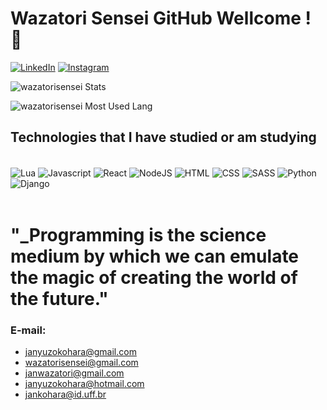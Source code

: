 # Wazatori Sensei GitHub Wellcome ! 👺

[![LinkedIn](https://img.shields.io/badge/LinkedIn-0077B5?style=for-the-badge&logo=linkedin&logoColor=white)](https://www.linkedin.com/in/jan-yuzo-kohara-b93b711a4/)
[![Instagram](https://img.shields.io/badge/Instagram-E4405F?style=for-the-badge&logo=instagram&logoColor=white)](https://www.instagram.com/jan_wazatori/)

![wazatorisensei Stats](https://github-readme-stats.vercel.app/api?username=wazatorisensei&show_icons=true&theme=tokyonight)

![wazatorisensei Most Used Lang](https://github-readme-stats.vercel.app/api/top-langs/?username=wazatorisensei&layout=compact&theme=tokyonight)

<!--![wazatorisensei Readme Card](https://github-readme-stats.vercel.app/api/pin/?username=&repo=github-readme-stats&theme=tokyonight)

![wazatorisensei Wakatime stats](https://github-readme-stats.vercel.app/api/wakatime?username=&theme=tokyonight)-->

## Technologies that I have studied or am studying
<div style="display: inline_block"><br/>
    <img align="center" alt="Lua" src="https://img.shields.io/badge/Lua-2C2D72?style=for-the-badge&logo=lua&logoColor=white" />
    <img align="center" alt="Javascript" src="https://img.shields.io/badge/JavaScript-323330?style=for-the-badge&logo=javascript&logoColor=F7DF1E" />
    <img align="center" alt="React" src="https://img.shields.io/badge/React-20232A?style=for-the-badge&logo=react&logoColor=61DAFB" />
    <img align="center" alt="NodeJS" src="https://img.shields.io/badge/Node.js-43853D?style=for-the-badge&logo=node.js&logoColor=white" />
    <img align="center" alt="HTML" src="https://img.shields.io/badge/HTML5-E34F26?style=for-the-badge&logo=html5&logoColor=white" />
    <img align="center" alt="CSS" src="https://img.shields.io/badge/CSS3-1572B6?style=for-the-badge&logo=css3&logoColor=white" />
    <img align="center" alt="SASS" src="https://img.shields.io/badge/Sass-CC6699?style=for-the-badge&logo=sass&logoColor=white" />
    <img align="center" alt="Python" src="https://img.shields.io/badge/Python-3776AB?style=for-the-badge&logo=python&logoColor=white" />
    <img align="center" alt="Django" src="https://img.shields.io/badge/Django-092E20?style=for-the-badge&logo=django&logoColor=white" />
    <!img align="center" alt="C++" src="https://img.shields.io/badge/C%2B%2B-00599C?style=for-the-badge&logo=c%2B%2B&logoColor=white" />
    <!img align="center" alt="Assembly" src="https://img.shields.io/badge/-assembly-blue?style=for-the-badge&logo=appveyor" />
    <!img align="center" alt="name" src="url" />
</div><br/>

# "_Programming is the science medium by which we can emulate the magic of creating the world of the future."

### E-mail: 
- janyuzokohara@gmail.com 
- wazatorisensei@gmail.com 
- janwazatori@gmail.com 
- janyuzokohara@hotmail.com
- jankohara@id.uff.br
